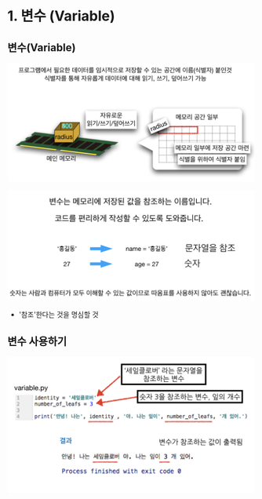 # 1. 변수 \(Variable\)

## 변수\(Variable\)

![](../.gitbook/assets/2020-01-03-9.10.50.png)

![](../.gitbook/assets/2020-01-03-9.11.26.png)

* '참조'한다는 것을 명심할 것



## 변수 사용하기

![](../.gitbook/assets/2020-01-03-9.12.52.png)

